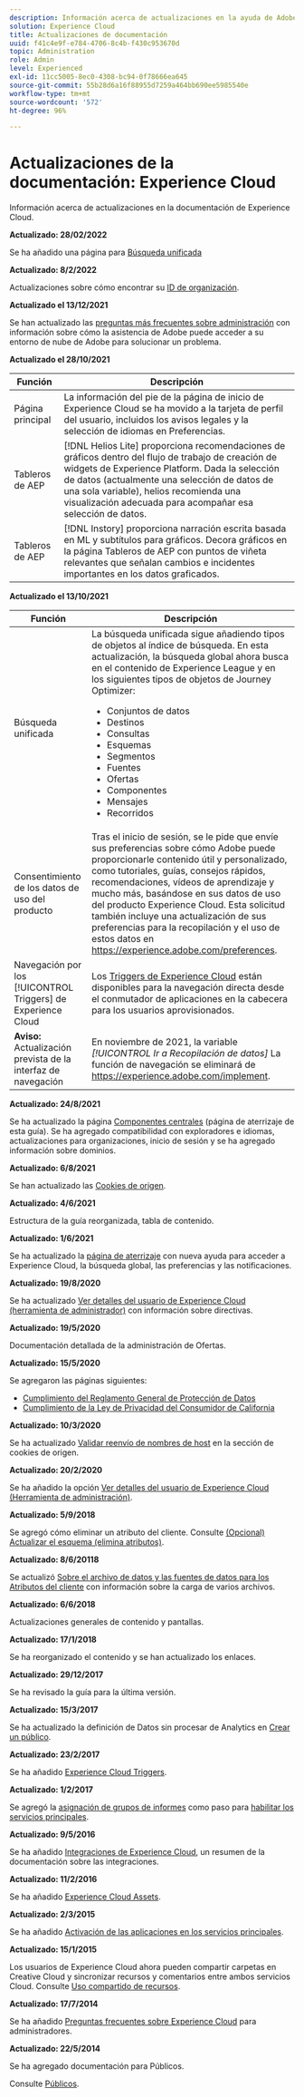 ```yaml
---
description: Información acerca de actualizaciones en la ayuda de Adobe Experience Cloud.
solution: Experience Cloud
title: Actualizaciones de documentación
uuid: f41c4e9f-e784-4706-8c4b-f430c953670d
topic: Administration
role: Admin
level: Experienced
exl-id: 11cc5005-8ec0-4308-bc94-0f78666ea645
source-git-commit: 55b28d6a16f88955d7259a464bb690ee5985540e
workflow-type: tm+mt
source-wordcount: '572'
ht-degree: 96%

---
```


# Actualizaciones de la documentación: Experience Cloud

Información acerca de actualizaciones en la documentación de Experience Cloud.

**Actualizado: 28/02/2022**

Se ha añadido una página para [Búsqueda unificada](search-experience-cloud.md)

**Actualizado: 8/2/2022**

Actualizaciones sobre cómo encontrar su [ID de organización](organizations.md).

**Actualizado el 13/12/2021**

Se han actualizado las [preguntas más frecuentes sobre administración](faq.md) con información sobre cómo la asistencia de Adobe puede acceder a su entorno de nube de Adobe para solucionar un problema.

**Actualizado el 28/10/2021**

| Función | Descripción |
| ------- | ------- |
| Página principal | La información del pie de la página de inicio de Experience Cloud se ha movido a la tarjeta de perfil del usuario, incluidos los avisos legales y la selección de idiomas en Preferencias. |
| Tableros de AEP | [!DNL Helios Lite] proporciona recomendaciones de gráficos dentro del flujo de trabajo de creación de widgets de Experience Platform. Dada la selección de datos (actualmente una selección de datos de una sola variable), helios recomienda una visualización adecuada para acompañar esa selección de datos. |
| Tableros de AEP | [!DNL Instory] proporciona narración escrita basada en ML y subtítulos para gráficos. Decora gráficos en la página Tableros de AEP con puntos de viñeta relevantes que señalan cambios e incidentes importantes en los datos graficados. |

**Actualizado el 13/10/2021**

| Función | Descripción |
| ------- | ------- |
| Búsqueda unificada | La búsqueda unificada sigue añadiendo tipos de objetos al índice de búsqueda. En esta actualización, la búsqueda global ahora busca en el contenido de Experience League y en los siguientes tipos de objetos de Journey Optimizer: <ul><li>Conjuntos de datos</li><li>Destinos</li><li>Consultas</li><li>Esquemas</li><li>Segmentos</li><li>Fuentes</li><li>Ofertas</li><li>Componentes</li><li>Mensajes</li><li>Recorridos</li></ul> |
| Consentimiento de los datos de uso del producto | Tras el inicio de sesión, se le pide que envíe sus preferencias sobre cómo Adobe puede proporcionarle contenido útil y personalizado, como tutoriales, guías, consejos rápidos, recomendaciones, vídeos de aprendizaje y mucho más, basándose en sus datos de uso del producto Experience Cloud. Esta solicitud también incluye una actualización de sus preferencias para la recopilación y el uso de estos datos en <https://experience.adobe.com/preferences>. |
| Navegación por los [!UICONTROL Triggers] de Experience Cloud | Los [Triggers de Experience Cloud](https://experienceleague.adobe.com/docs/core-services/interface/services/activation/triggers.html?lang=es) están disponibles para la navegación directa desde el conmutador de aplicaciones en la cabecera para los usuarios aprovisionados. |
| **Aviso:** Actualización prevista de la interfaz de navegación | En noviembre de 2021, la variable _[!UICONTROL Ir a Recopilación de datos]_ La función de navegación se eliminará de <https://experience.adobe.com/implement>. |

**Actualizado: 24/8/2021**

Se ha actualizado la página [Componentes centrales](experience-cloud.md) (página de aterrizaje de esta guía). Se ha agregado compatibilidad con exploradores e idiomas, actualizaciones para organizaciones, inicio de sesión y se ha agregado información sobre dominios.

**Actualizado: 6/8/2021**

Se han actualizado las [Cookies de origen](cookies-first-party.md).

**Actualizado: 4/6/2021**

Estructura de la guía reorganizada, tabla de contenido.

**Actualizado: 1/6/2021**

Se ha actualizado la [página de aterrizaje](experience-cloud.md) con nueva ayuda para acceder a Experience Cloud, la búsqueda global, las preferencias y las notificaciones.

**Actualizado: 19/8/2020**

Se ha actualizado [Ver detalles del usuario de Experience Cloud (herramienta de administrador)](admin-tool-experience-cloud.md) con información sobre directivas.

**Actualizado: 19/5/2020**

Documentación detallada de la administración de Ofertas.

**Actualizado: 15/5/2020**

Se agregaron las páginas siguientes:

* [Cumplimiento del Reglamento General de Protección de Datos](gdpr.md)
* [Cumplimiento de la Ley de Privacidad del Consumidor de California](ccpa.md)

**Actualizado: 10/3/2020**

Se ha actualizado [Validar reenvío de nombres de host](cookies-first-party.md#validate) en la sección de cookies de origen.

**Actualizado: 20/2/2020**

Se ha añadido la opción [Ver detalles del usuario de Experience Cloud (Herramienta de administración)](admin-tool-experience-cloud.md).

**Actualizado: 5/9/2018**

Se agregó cómo eliminar un atributo del cliente. Consulte [(Opcional) Actualizar el esquema (elimina atributos)](t-crs-usecase.md#task_6568898BB7C44A42ABFB86532B89063C).

**Actualizado: 8/6/20118**

Se actualizó [Sobre el archivo de datos y las fuentes de datos para los Atributos del cliente](crs-data-file.md#concept_DE908F362DF24172BFEF48E1797DAF19) con información sobre la carga de varios archivos.

**Actualizado: 6/6/2018**

Actualizaciones generales de contenido y pantallas.

**Actualizado: 17/1/2018**

Se ha reorganizado el contenido y se han actualizado los enlaces.

**Actualizado: 29/12/2017**

Se ha revisado la guía para la última versión.

**Actualizado: 15/3/2017**

Se ha actualizado la definición de Datos sin procesar de Analytics en [Crear un público](t-audience-create.md#task_37F407F58BF9459493BB8E968CDFE737).

**Actualizado: 23/2/2017**

Se ha añadido [Experience Cloud Triggers](triggers.md#concept_887B30241B3E4DB0A2553B2996E2D4FB).

**Actualizado: 1/2/2017**

Se agregó la [asignación de grupos de informes](core-services.md#concept_apg_zq2_rw) como paso para [habilitar los servicios principales](core-services.md#concept_07ED1D5C64234E77976E6D572E78FB9C).

**Actualizado: 9/5/2016**

Se ha añadido [Integraciones de Experience Cloud](marketing-cloud-integrations.md#concept_9E6D3E37D1E3452E8CCCFA92AF034F90), un resumen de la documentación sobre las integraciones.

**Actualizado: 11/2/2016**

Se ha añadido [Experience Cloud Assets](experience-cloud-assets.md#concept_DDA5224C907D4A4F817D795DA0ED64D0).

**Actualizado: 2/3/2015**

Se ha añadido [Activación de las aplicaciones en los servicios principales](core-services.md#concept_07ED1D5C64234E77976E6D572E78FB9C).

**Actualizado: 15/1/2015**

Los usuarios de Experience Cloud ahora pueden compartir carpetas en Creative Cloud y sincronizar recursos y comentarios entre ambos servicios Cloud. Consulte [Uso compartido de recursos](creative-cloud.md#concept_3E5A34C3459047D5965F900788A9BA68).

**Actualizado: 17/7/2014**

Se ha añadido [Preguntas frecuentes sobre Experience Cloud](faq.md#concept_13219B4E51784577B6FF78AAA203DE91) para administradores.

**Actualizado: 22/5/2014**

Se ha agregado documentación para Públicos.

Consulte [Públicos](audience-library.md#topic_679810123CAA4E0CA4FA3417FB0100C7).
